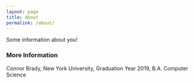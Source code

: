 ```yaml
---
layout: page
title: About
permalink: /about/
---
```


Some information about you!

### More Information

Connor Brady, New York University, Graduation Year 2019, B.A. Computer Science
